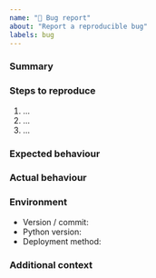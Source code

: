 ```yaml
---
name: "🐛 Bug report"
about: "Report a reproducible bug"
labels: bug
---
```


### Summary

<!-- A clear and concise description of what the bug is. -->

### Steps to reproduce

1. …
2. …
3. …

### Expected behaviour

<!-- What you expected to happen. -->

### Actual behaviour

<!-- What actually happened. Include traceback or logs if applicable. -->

### Environment

* Version / commit: <!-- e.g. v1.2.0 -->
* Python version: <!-- e.g. 3.11 -->
* Deployment method: <!-- Docker / venv / systemd -->

### Additional context

<!-- Add any other context about the problem here --> 